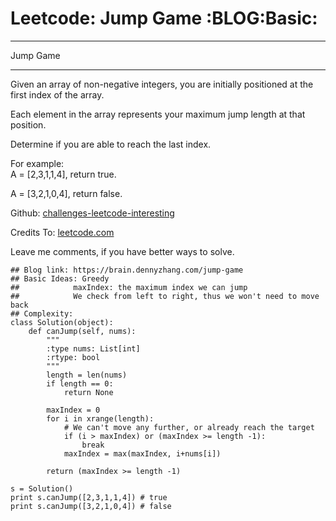 # Leetcode: Jump Game     :BLOG:Basic:


---

Jump Game  

---

Given an array of non-negative integers, you are initially positioned at the first index of the array.  

Each element in the array represents your maximum jump length at that position.  

Determine if you are able to reach the last index.  

For example:  
A = [2,3,1,1,4], return true.  

A = [3,2,1,0,4], return false.  

Github: [challenges-leetcode-interesting](https://github.com/DennyZhang/challenges-leetcode-interesting/tree/master/jump-game)  

Credits To: [leetcode.com](https://leetcode.com/problems/jump-game/description/)  

Leave me comments, if you have better ways to solve.  

    ## Blog link: https://brain.dennyzhang.com/jump-game
    ## Basic Ideas: Greedy
    ##            maxIndex: the maximum index we can jump
    ##            We check from left to right, thus we won't need to move back
    ## Complexity:
    class Solution(object):
        def canJump(self, nums):
            """
            :type nums: List[int]
            :rtype: bool
            """
            length = len(nums)
            if length == 0:
                return None
    
            maxIndex = 0
            for i in xrange(length):
                # We can't move any further, or already reach the target
                if (i > maxIndex) or (maxIndex >= length -1):
                    break
                maxIndex = max(maxIndex, i+nums[i])
    
            return (maxIndex >= length -1)
    
    s = Solution()
    print s.canJump([2,3,1,1,4]) # true
    print s.canJump([3,2,1,0,4]) # false